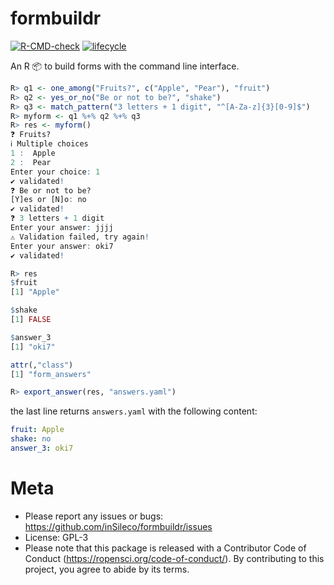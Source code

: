 # formbuildr
[![R-CMD-check](https://github.com/inSileco/formbuildr/workflows/R-CMD-check/badge.svg)](https://github.com/inSileco/formbuildr/actions?query=workflow%3AR-CMD-check)
[![lifecycle](https://img.shields.io/badge/lifecycle-experimental-orange.svg)](https://www.tidyverse.org/lifecycle/#experimental)

An R :package: to build forms with the command line interface.


```R
R> q1 <- one_among("Fruits?", c("Apple", "Pear"), "fruit")
R> q2 <- yes_or_no("Be or not to be?", "shake")
R> q3 <- match_pattern("3 letters + 1 digit", "^[A-Za-z]{3}[0-9]$")
R> myform <- q1 %+% q2 %+% q3
R> res <- myform()   
❓ Fruits?
ℹ Multiple choices
1 :  Apple
2 :  Pear
Enter your choice: 1
✔ validated!
❓ Be or not to be?
[Y]es or [N]o: no 
✔ validated!
❓ 3 letters + 1 digit
Enter your answer: jjjj
⚠ Validation failed, try again!
Enter your answer: oki7
✔ validated!

R> res 
$fruit
[1] "Apple"

$shake
[1] FALSE

$answer_3
[1] "oki7"

attr(,"class")
[1] "form_answers"

R> export_answer(res, "answers.yaml")   
```

the last line returns `answers.yaml` with the following content:

```yaml
fruit: Apple
shake: no
answer_3: oki7
```


# Meta

* Please report any issues or bugs: https://github.com/inSileco/formbuildr/issues
* License: GPL-3
* Please note that this package is released with a Contributor Code of Conduct (https://ropensci.org/code-of-conduct/). By contributing to this project, you agree to abide by its terms.